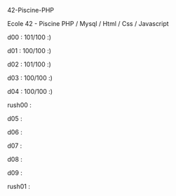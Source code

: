 42-Piscine-PHP

Ecole 42 - Piscine PHP / Mysql / Html / Css / Javascript

d00 : 101/100 :)

d01 : 100/100 :)

d02 : 101/100 :)

d03 : 100/100 :)

d04 : 100/100 :)

rush00 : 

d05 : 

d06 : 

d07 : 

d08 : 

d09 : 

rush01 :

